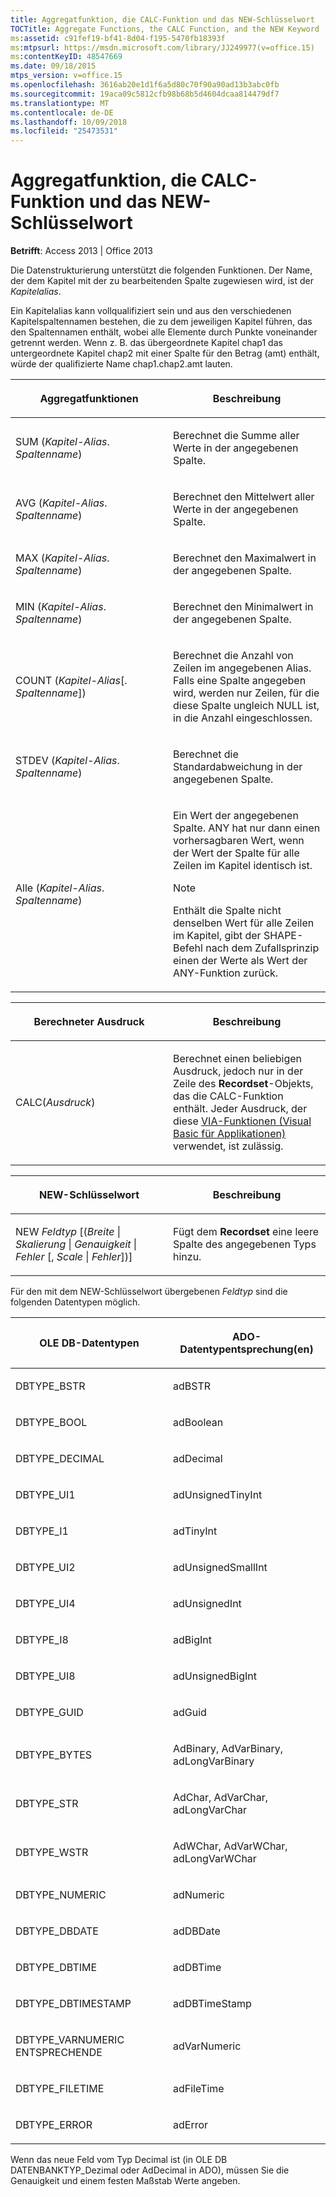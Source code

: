 ```yaml
---
title: Aggregatfunktion, die CALC-Funktion und das NEW-Schlüsselwort
TOCTitle: Aggregate Functions, the CALC Function, and the NEW Keyword
ms:assetid: c91fef19-bf41-8d04-f195-5470fb18393f
ms:mtpsurl: https://msdn.microsoft.com/library/JJ249977(v=office.15)
ms:contentKeyID: 48547669
ms.date: 09/18/2015
mtps_version: v=office.15
ms.openlocfilehash: 3616ab20e1d1f6a5d80c70f90a90ad13b3abc0fb
ms.sourcegitcommit: 19aca09c5812cfb98b68b5d4604dcaa814479df7
ms.translationtype: MT
ms.contentlocale: de-DE
ms.lasthandoff: 10/09/2018
ms.locfileid: "25473531"
---
```

# <a name="aggregate-functions-the-calc-function-and-the-new-keyword"></a>Aggregatfunktion, die CALC-Funktion und das NEW-Schlüsselwort


**Betrifft**: Access 2013 | Office 2013

Die Datenstrukturierung unterstützt die folgenden Funktionen. Der Name, der dem Kapitel mit der zu bearbeitenden Spalte zugewiesen wird, ist der *Kapitelalias*.

Ein Kapitelalias kann vollqualifiziert sein und aus den verschiedenen Kapitelspaltennamen bestehen, die zu dem jeweiligen Kapitel führen, das den Spaltennamen enthält, wobei alle Elemente durch Punkte voneinander getrennt werden. Wenn z. B. das übergeordnete Kapitel chap1 das untergeordnete Kapitel chap2 mit einer Spalte für den Betrag (amt) enthält, würde der qualifizierte Name chap1.chap2.amt lauten.

<table>
<colgroup>
<col style="width: 50%" />
<col style="width: 50%" />
</colgroup>
<thead>
<tr class="header">
<th><p>Aggregatfunktionen</p></th>
<th><p>Beschreibung</p></th>
</tr>
</thead>
<tbody>
<tr class="odd">
<td><p>SUM (<em>Kapitel-Alias</em>.<em> Spaltenname</em>)</p></td>
<td><p>Berechnet die Summe aller Werte in der angegebenen Spalte.</p></td>
</tr>
<tr class="even">
<td><p>AVG (<em>Kapitel-Alias</em>.<em> Spaltenname</em>)</p></td>
<td><p>Berechnet den Mittelwert aller Werte in der angegebenen Spalte.</p></td>
</tr>
<tr class="odd">
<td><p>MAX (<em>Kapitel-Alias</em>.<em> Spaltenname</em>)</p></td>
<td><p>Berechnet den Maximalwert in der angegebenen Spalte.</p></td>
</tr>
<tr class="even">
<td><p>MIN (<em>Kapitel-Alias</em>.<em> Spaltenname</em>)</p></td>
<td><p>Berechnet den Minimalwert in der angegebenen Spalte.</p></td>
</tr>
<tr class="odd">
<td><p>COUNT (<em>Kapitel-Alias</em>[.<em> Spaltenname</em>])</p></td>
<td><p>Berechnet die Anzahl von Zeilen im angegebenen Alias. Falls eine Spalte angegeben wird, werden nur Zeilen, für die diese Spalte ungleich NULL ist, in die Anzahl eingeschlossen.</p></td>
</tr>
<tr class="even">
<td><p>STDEV (<em>Kapitel-Alias</em>.<em> Spaltenname</em>)</p></td>
<td><p>Berechnet die Standardabweichung in der angegebenen Spalte.</p></td>
</tr>
<tr class="odd">
<td><p>Alle (<em>Kapitel-Alias</em>.<em> Spaltenname</em>)</p></td>
<td><p>Ein Wert der angegebenen Spalte. ANY hat nur dann einen vorhersagbaren Wert, wenn der Wert der Spalte für alle Zeilen im Kapitel identisch ist.
</p>

> [!NOTE]
> <P>Enthält die Spalte nicht denselben Wert für alle Zeilen im Kapitel, gibt der SHAPE-Befehl nach dem Zufallsprinzip einen der Werte als Wert der ANY-Funktion zurück.</P>


<p></p></td>
</tr>
</tbody>
</table>


<table>
<colgroup>
<col style="width: 50%" />
<col style="width: 50%" />
</colgroup>
<thead>
<tr class="header">
<th><p>Berechneter Ausdruck</p></th>
<th><p>Beschreibung</p></th>
</tr>
</thead>
<tbody>
<tr class="odd">
<td><p>CALC(<em>Ausdruck</em>)</p></td>
<td><p>Berechnet einen beliebigen Ausdruck, jedoch nur in der Zeile des <strong>Recordset</strong>-Objekts, das die CALC-Funktion enthält. Jeder Ausdruck, der diese <a href="visual-basic-for-applications-functions.md">VIA-Funktionen (Visual Basic für Applikationen)</a> verwendet, ist zulässig.</p></td>
</tr>
</tbody>
</table>


<table>
<colgroup>
<col style="width: 50%" />
<col style="width: 50%" />
</colgroup>
<thead>
<tr class="header">
<th><p>NEW-Schlüsselwort</p></th>
<th><p>Beschreibung</p></th>
</tr>
</thead>
<tbody>
<tr class="odd">
<td><p>NEW <em>Feldtyp</em> [(<em>Breite</em> | <em>Skalierung</em> | <em>Genauigkeit</em> | <em>Fehler</em> [, <em>Scale</em> | <em>Fehler</em>])]</p></td>
<td><p>Fügt dem <strong>Recordset</strong> eine leere Spalte des angegebenen Typs hinzu.</p></td>
</tr>
</tbody>
</table>


Für den mit dem NEW-Schlüsselwort übergebenen *Feldtyp* sind die folgenden Datentypen möglich.

<table>
<colgroup>
<col style="width: 50%" />
<col style="width: 50%" />
</colgroup>
<thead>
<tr class="header">
<th><p>OLE DB-Datentypen</p></th>
<th><p>ADO-Datentypentsprechung(en)</p></th>
</tr>
</thead>
<tbody>
<tr class="odd">
<td><p>DBTYPE_BSTR</p></td>
<td><p>adBSTR</p></td>
</tr>
<tr class="even">
<td><p>DBTYPE_BOOL</p></td>
<td><p>adBoolean</p></td>
</tr>
<tr class="odd">
<td><p>DBTYPE_DECIMAL</p></td>
<td><p>adDecimal</p></td>
</tr>
<tr class="even">
<td><p>DBTYPE_UI1</p></td>
<td><p>adUnsignedTinyInt</p></td>
</tr>
<tr class="odd">
<td><p>DBTYPE_I1</p></td>
<td><p>adTinyInt</p></td>
</tr>
<tr class="even">
<td><p>DBTYPE_UI2</p></td>
<td><p>adUnsignedSmallInt</p></td>
</tr>
<tr class="odd">
<td><p>DBTYPE_UI4</p></td>
<td><p>adUnsignedInt</p></td>
</tr>
<tr class="even">
<td><p>DBTYPE_I8</p></td>
<td><p>adBigInt</p></td>
</tr>
<tr class="odd">
<td><p>DBTYPE_UI8</p></td>
<td><p>adUnsignedBigInt</p></td>
</tr>
<tr class="even">
<td><p>DBTYPE_GUID</p></td>
<td><p>adGuid</p></td>
</tr>
<tr class="odd">
<td><p>DBTYPE_BYTES</p></td>
<td><p>AdBinary, AdVarBinary, adLongVarBinary</p></td>
</tr>
<tr class="even">
<td><p>DBTYPE_STR</p></td>
<td><p>AdChar, AdVarChar, adLongVarChar</p></td>
</tr>
<tr class="odd">
<td><p>DBTYPE_WSTR</p></td>
<td><p>AdWChar, AdVarWChar, adLongVarWChar</p></td>
</tr>
<tr class="even">
<td><p>DBTYPE_NUMERIC</p></td>
<td><p>adNumeric</p></td>
</tr>
<tr class="odd">
<td><p>DBTYPE_DBDATE</p></td>
<td><p>adDBDate</p></td>
</tr>
<tr class="even">
<td><p>DBTYPE_DBTIME</p></td>
<td><p>adDBTime</p></td>
</tr>
<tr class="odd">
<td><p>DBTYPE_DBTIMESTAMP</p></td>
<td><p>adDBTimeStamp</p></td>
</tr>
<tr class="even">
<td><p>DBTYPE_VARNUMERIC ENTSPRECHENDE</p></td>
<td><p>adVarNumeric</p></td>
</tr>
<tr class="odd">
<td><p>DBTYPE_FILETIME</p></td>
<td><p>adFileTime</p></td>
</tr>
<tr class="even">
<td><p>DBTYPE_ERROR</p></td>
<td><p>adError</p></td>
</tr>
</tbody>
</table>


Wenn das neue Feld vom Typ Decimal ist (in OLE DB DATENBANKTYP\_Dezimal oder AdDecimal in ADO), müssen Sie die Genauigkeit und einem festen Maßstab Werte angeben.

